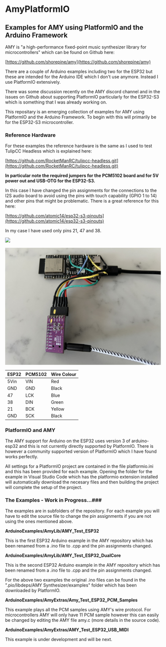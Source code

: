 # AmyPlatformIO
## Examples for AMY using PlatformIO and the Arduino Framework

AMY is "a high-performance fixed-point music synthesizer library for microcontrollers" which can be found on Github here:

[https://github.com/shorepine/amy](https://github.com/shorepine/amy)

There are a couple of Arduino examples including two for the ESP32 but these are intended for the Arduino IDE which I don't use anymore. Instead I use PlatformIO extensively.

There was some discussion recently on the AMY discord channel and in the issues on Github about supporting PlatformIO particularly for the ESP32-S3 which is something that I was already working on.

This repositary is an emerging collection of examples for AMY using PlatformIO and the Arduino Framework. To begin with this will primarily be for the ESP32-S3 microcontroller.

### Reference Hardware

For these examples the reference hardware is the same as I used to test TulipCC Headless which is explained here:

[https://github.com/RocketManRC/tulipcc-headless.git](https://github.com/RocketManRC/tulipcc-headless.git)

**In particular note the required jumpers for the PCM5102 board and for 5V power out and USB-OTG for the ESP32-S3.**

In this case I have changed the pin assignments for the connections to the I2S audio board to avoid using the pins with touch capability (GPIO 1 to 14) and other pins that might be problematic. There is a great reference for this here:

[https://github.com/atomic14/esp32-s3-pinouts](https://github.com/atomic14/esp32-s3-pinouts)

In my case I have used only pins 21, 47 and 38.

![](https://github.com/atomic14/esp32-s3-pinouts)

![](images/referencehardware.jpg)

| ESP32 | PCM5102 | Wire Colour |
| ---------- | --------- | ---------
| 5Vin       | VIN       | Red
| GND        | GND       | Black
| 47         | LCK       | Blue
| 38         | DIN       | Green
| 21         | BCK       | Yellow
| GND        | SCK       | Black

### PlatformIO and AMY ###

The AMY support for Arduino on the ESP32 uses version 3 of arduino-esp32 and this is not currently directly supported by PlatformIO. There is however a community supported version of PlatformIO which I have found works perfectly. 

All settings for a PlatformIO project are contained in the file platformio.ini and this has been provided for each example. Opening the folder for the example in Visual Studio Code which has the platformio extension installed will automatically download the necesary files and then building the project will complete the setup of the project.

### The Examples - Work in Progress...###

The examples are in subfolders of the repository. For each example you will have to edit the source file to change the pin assignments if you are not using the ones mentioned above.

**ArduinoExamples/AmyLib/AMY_Test_ESP32**

This is the first ESP32 Arduino example in the AMY repository which has been renamed from a .ino file to .cpp and the pin assignments changed.

**ArduinoExamples/AmyLib/AMY_Test_ESP32_DualCore**

This is the second ESP32 Arduino example in the AMY repository which has been renamed from a .ino file to .cpp and the pin assignments changed.

For the above two examples the original .ino files can be found in the ".pio/libdeps/AMY Synthesizer/examples" folder which has been downloaded by PlatformIO.

**ArduinoExamples/AmyExtras/Amy_Test_ESP32_PCM_Samples**

This example plays all the PCM samples using AMY's wire protocol. For microcontrollers AMY will only have 11 PCM sample however this can easily be changed by editing the AMY file amy.c (more details in the source code).

**ArduinoExamples/AmyExtras/AMY_Test_ESP32_USB_MIDI**

This example is under development and will be next.